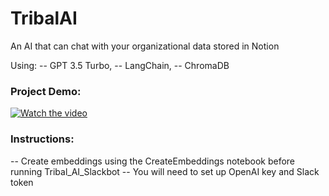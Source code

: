 # TribalAI
 An AI that can chat with your organizational data stored in Notion

 Using: 
  -- GPT 3.5 Turbo, 
  -- LangChain, 
  -- ChromaDB

 ### Project Demo:


[![Watch the video](https://img.youtube.com/vi/eZ8NjFMM_Ns/maxresdefault.jpg)](https://youtu.be/eZ8NjFMM_Ns)



 ### Instructions:
 -- Create embeddings using the CreateEmbeddings notebook before running Tribal_AI_Slackbot
 -- You will need to set up OpenAI key and Slack token
